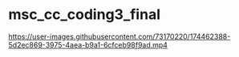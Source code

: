 # msc_cc_coding3_final




https://user-images.githubusercontent.com/73170220/174462388-5d2ec869-3975-4aea-b9a1-6cfceb98f9ad.mp4

